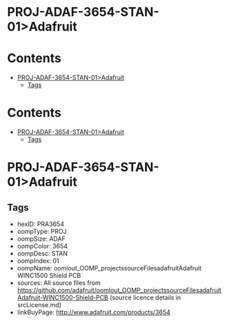 
PROJ-ADAF-3654-STAN-01>Adafruit
===============================

Contents
========

* [PROJ-ADAF-3654-STAN-01>Adafruit](#proj-adaf-3654-stan-01adafruit)
	* [Tags](#tags)

Contents
========

* [PROJ-ADAF-3654-STAN-01>Adafruit](#proj-adaf-3654-stan-01adafruit)
	* [Tags](#tags)

# PROJ-ADAF-3654-STAN-01>Adafruit

## Tags

- hexID: PRA3654
- oompType: PROJ
- oompSize: ADAF
- oompColor: 3654
- oompDesc: STAN
- oompIndex: 01
- oompName: oomlout_OOMP_projectssourceFilesadafruitAdafruit WINC1500 Shield PCB
- sources: All source files from https://github.com/adafruit/oomlout_OOMP_projectssourceFilesadafruitAdafruit-WINC1500-Shield-PCB (source licence details in srcLicense.md)
- linkBuyPage: http://www.adafruit.com/products/3654
